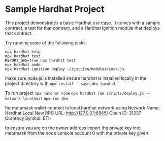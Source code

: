 # Sample Hardhat Project

This project demonstrates a basic Hardhat use case. It comes with a sample contract, a test for that contract, and a Hardhat Ignition module that deploys that contract.

Try running some of the following tasks:

```shell
npx hardhat help
npx hardhat test
REPORT_GAS=true npx hardhat test
npx hardhat node
npx hardhat ignition deploy ./ignition/modules/Lock.js
```

make sure node.js is installed
ensure hardhat is installed locally in the project directory with `npm install --save-dev hardhat`

To run project
`npx hardhat node`
`npx hardhat run scripts/deploy.js --network localhost`
`npm run dev`

for metamask wallet connect to local hardhat network using
     Network Name: Hardhat Local
     New RPC URL: http://127.0.0.1:8545/
     Chain ID: 31337
     Currency Symbol: ETH

to ensure you are on the owner address import the private key into metamask from the node console account 0 with the private key given

